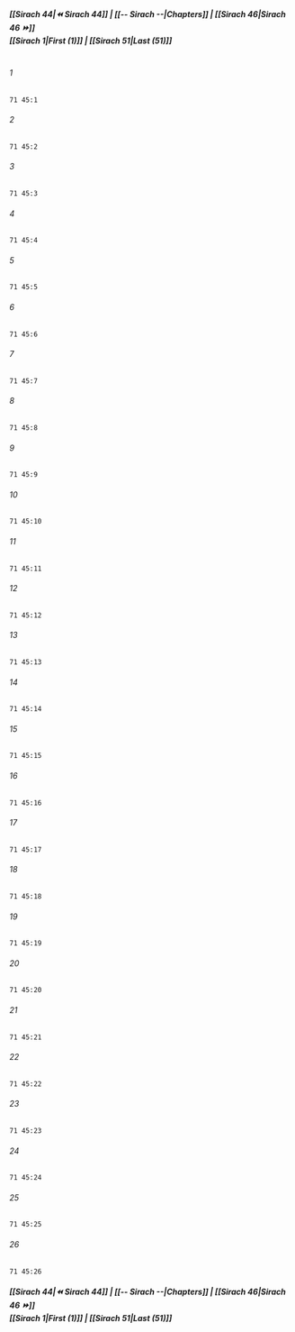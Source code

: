 
##### **[[Sirach 44|⏪ Sirach 44]] | [[-- Sirach --|Chapters]] | [[Sirach 46|Sirach 46 ⏩]]**<br>**[[Sirach 1|First (1)]] | [[Sirach 51|Last (51)]]**<br><br>

###### 1
``` verse
71 45:1
```
###### 2
``` verse
71 45:2
```
###### 3
``` verse
71 45:3
```
###### 4
``` verse
71 45:4
```
###### 5
``` verse
71 45:5
```
###### 6
``` verse
71 45:6
```
###### 7
``` verse
71 45:7
```
###### 8
``` verse
71 45:8
```
###### 9
``` verse
71 45:9
```
###### 10
``` verse
71 45:10
```
###### 11
``` verse
71 45:11
```
###### 12
``` verse
71 45:12
```
###### 13
``` verse
71 45:13
```
###### 14
``` verse
71 45:14
```
###### 15
``` verse
71 45:15
```
###### 16
``` verse
71 45:16
```
###### 17
``` verse
71 45:17
```
###### 18
``` verse
71 45:18
```
###### 19
``` verse
71 45:19
```
###### 20
``` verse
71 45:20
```
###### 21
``` verse
71 45:21
```
###### 22
``` verse
71 45:22
```
###### 23
``` verse
71 45:23
```
###### 24
``` verse
71 45:24
```
###### 25
``` verse
71 45:25
```
###### 26
``` verse
71 45:26
```

##### **[[Sirach 44|⏪ Sirach 44]] | [[-- Sirach --|Chapters]] | [[Sirach 46|Sirach 46 ⏩]]**<br>**[[Sirach 1|First (1)]] | [[Sirach 51|Last (51)]]**
